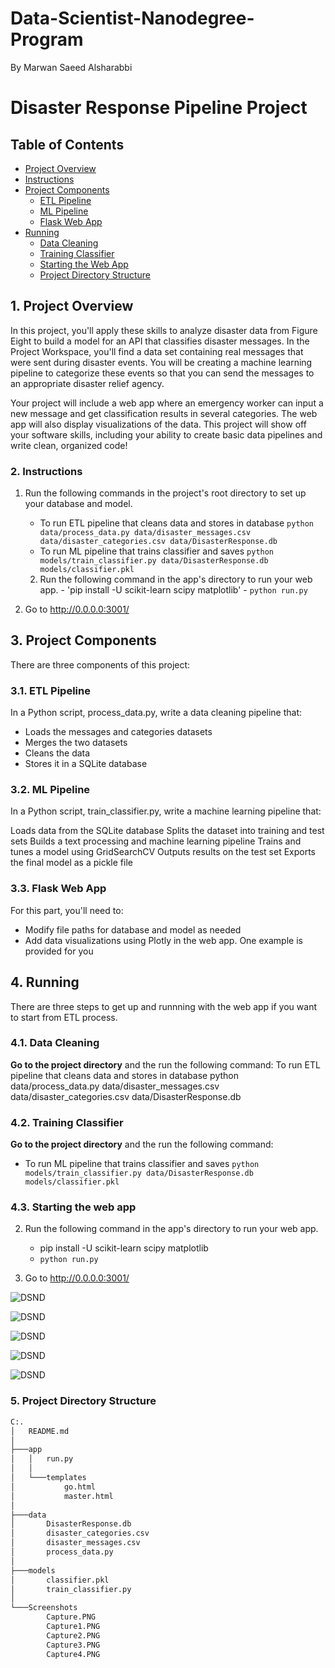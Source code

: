 # Data-Scientist-Nanodegree-Program
By Marwan Saeed Alsharabbi

# Disaster Response Pipeline Project

## Table of Contents

- [Project Overview](#overview)
- [Instructions](#inst)
- [Project Components](#components)
  - [ETL Pipeline](#etl_pipeline)
  - [ML Pipeline](#ml_pipeline)
  - [Flask Web App](#flask)
- [Running](#run)
  - [Data Cleaning](#cleaning)
  - [Training Classifier](#training)
  - [Starting the Web App](#starting)
  - [Project Directory Structure](#Directory)
  

<a id='overview'></a>

## 1. Project Overview

 In this project, you'll apply these skills to analyze disaster data from Figure Eight to build a model for an API that classifies disaster messages.
In the Project Workspace, you'll find a data set containing real messages that were sent during disaster events. You will be creating a machine learning pipeline to categorize these events so that you can send the messages to an appropriate disaster relief agency.

Your project will include a web app where an emergency worker can input a new message and get classification results in several categories. The web app will also display visualizations of the data. This project will show off your software skills, including your ability to create basic data pipelines and write clean, organized code!

<a id='inst'></a>

### 2. Instructions
1. Run the following commands in the project's root directory to set up your database and model.
    
    - To run ETL pipeline that cleans data and stores in database
        `python data/process_data.py data/disaster_messages.csv data/disaster_categories.csv data/DisasterResponse.db`
    - To run ML pipeline that trains classifier and saves
        `python models/train_classifier.py data/DisasterResponse.db models/classifier.pkl`
     2. Run the following command in the app's directory to run your web app.
       - 'pip install -U scikit-learn scipy matplotlib'
       - `python run.py`

3. Go to http://0.0.0.0:3001/   

<a id='components'></a>

## 3. Project Components

There are three components of this project:

<a id='etl_pipeline'></a>

### 3.1. ETL Pipeline
In a Python script, process_data.py, write a data cleaning pipeline that:

- Loads the messages and categories datasets
- Merges the two datasets
- Cleans the data
- Stores it in a SQLite database

<a id='ml_pipeline'></a>

### 3.2. ML Pipeline
In a Python script, train_classifier.py, write a machine learning pipeline that:

Loads data from the SQLite database
Splits the dataset into training and test sets
Builds a text processing and machine learning pipeline
Trains and tunes a model using GridSearchCV
Outputs results on the test set
Exports the final model as a pickle file

<a id='flask'></a>

### 3.3. Flask Web App
For this part, you'll need to:

- Modify file paths for database and model as needed
- Add data visualizations using Plotly in the web app. One example is provided for you

<a id='run'></a>

## 4. Running

There are three steps to get up and runnning with the web app if you want to start from ETL process.


<a id='cleaning'></a>

### 4.1. Data Cleaning

**Go to the project directory** and the run the following command:
To run ETL pipeline that cleans data and stores in database python data/process_data.py data/disaster_messages.csv data/disaster_categories.csv data/DisasterResponse.db

 <a id='training'></a>

### 4.2. Training Classifier
**Go to the project directory** and the run the following command:
- To run ML pipeline that trains classifier and saves
        `python models/train_classifier.py data/DisasterResponse.db models/classifier.pkl`
       
        
<a id='starting'></a>

### 4.3. Starting the web app

2. Run the following command in the app's directory to run your web app.
    - pip install -U scikit-learn scipy matplotlib
    - `python run.py`

3. Go to http://0.0.0.0:3001/

![DSND](./Screenshots/Capture1.PNG)

![DSND](./Screenshots/Capture.PNG)

![DSND](./Screenshots/Capture2.PNG)

![DSND](./Screenshots/Capture3.PNG)

![DSND](./Screenshots/Capture4.PNG)

<a id='Directory'></a>

### 5. Project Directory Structure
```bash
C:.
│   README.md
│
├───app
│   │   run.py
│   │
│   └───templates
│           go.html
│           master.html
│
├───data
│       DisasterResponse.db
│       disaster_categories.csv
│       disaster_messages.csv
│       process_data.py
│
├───models
│       classifier.pkl
│       train_classifier.py
│
└───Screenshots
        Capture.PNG
        Capture1.PNG
        Capture2.PNG
        Capture3.PNG
        Capture4.PNG

